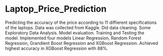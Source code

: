# Laptop_Price_Prediction
Predicting the accuracy of the price according to 11 diffierent specifications of the laptops.
Data was collected from Kaggle.
Did data cleaning.
Some Exploratory Data Analysis.
Model evaluation.
Training and Testing the model.
Implemented four models Linear Regression, Random Forest Regression, Grandient Boost Regression and XGBoost Regression.
Achieved highest accuracy in XGBoost Regression with 88%.
